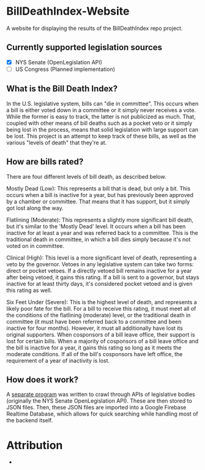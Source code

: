 # BillDeathIndex-Website

A website for displaying the results of the BillDeathIndex repo project.

## Currently supported legislation sources

- [x] NYS Senate (OpenLegislation API)
- [ ] US Congress (Planned implementation)

## What is the Bill Death Index?

In the U.S. legislative system, bills can "die in committee". This occurs when a bill is either voted down in a committee or it simply never receives a vote. While the former is easy to track, the latter is not publicized as much. That, coupled with other means of bill deaths such as a pocket veto or it simply being lost in the process, means that solid legislation with large support can be lost. This project is an attempt to keep track of these bills, as well as the various "levels of death" that they're at.

## How are bills rated?

There are four different levels of bill death, as described below.

Mostly Dead (Low): This represents a bill that is dead, but only a bit. This occurs when a bill is inactive for a year, but has previously been approved by a chamber or committee. That means that it has support, but it simply got lost along the way.

Flatlining (Moderate): This represents a slightly more significant bill death, but it's similar to the 'Mostly Dead' level. It occurs when a bill has been inactive for at least a year and was referred back to a committee. This is the traditional death in committee, in which a bill dies simply because it's not voted on in committee.

Clinical (High): This level is a more significant level of death, representing a veto by the governor. Vetoes in any legislative system can take two forms: direct or pocket vetoes. If a directly vetoed bill remains inactive for a year after being vetoed, it gains this rating. If a bill is sent to a governor, but stays inactive for at least thirty days, it's considered pocket vetoed and is given this rating as well.

Six Feet Under (Severe): This is the highest level of death, and represents a likely poor fate for the bill. For a bill to receive this rating, it must meet all of the conditions of the flatlining (moderate) level, or the traditional death in committee (it must have been referred back to a committee and been inactive for four months). However, it must all additionally have lost its original supporters. When cosponsors of a bill leave office, their support is lost for certain bills. When a majority of cosponsors of a bill leave office and the bill is inactive for a year, it gains this rating so long as it meets the moderate conditions. If all of the bill's cosponsors have left office, the requirement of a year of inactivity is lost.

## How does it work?

A [separate program](https://www.github.com/BillDeathIndex) was written to crawl through APIs of legislative bodies (originally the NYS Senate OpenLegislation API). These are then stored to JSON files. Then, these JSON files are imported into a Google Firebase Realtime Database, which allows for quick searching while handling most of the backend itself.

# Attribution

- 
